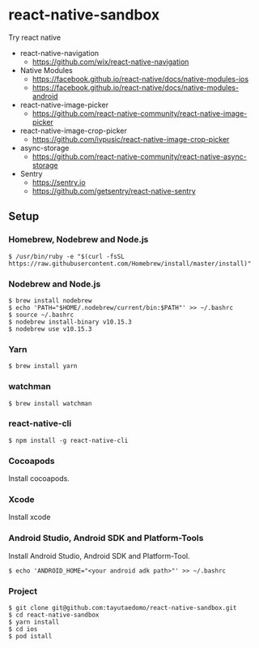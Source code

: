 # react-native-sandbox
Try react native

- react-native-navigation
  - https://github.com/wix/react-native-navigation
- Native Modules
  - https://facebook.github.io/react-native/docs/native-modules-ios
  - https://facebook.github.io/react-native/docs/native-modules-android
- react-native-image-picker
  - https://github.com/react-native-community/react-native-image-picker
- react-native-image-crop-picker
  - https://github.com/ivpusic/react-native-image-crop-picker
- async-storage
  - https://github.com/react-native-community/react-native-async-storage
- Sentry
  - https://sentry.io
  - https://github.com/getsentry/react-native-sentry


## Setup

### Homebrew, Nodebrew and Node.js
```
$ /usr/bin/ruby -e "$(curl -fsSL https://raw.githubusercontent.com/Homebrew/install/master/install)"
```

### Nodebrew and Node.js
```
$ brew install nodebrew
$ echo 'PATH="$HOME/.nodebrew/current/bin:$PATH"' >> ~/.bashrc
$ source ~/.bashrc
$ nodebrew install-binary v10.15.3
$ nodebrew use v10.15.3
```

### Yarn
```
$ brew install yarn
```

### watchman
```
$ brew install watchman
```

### react-native-cli
```
$ npm install -g react-native-cli
```

### Cocoapods
Install cocoapods.

### Xcode
Install xcode

### Android Studio, Android SDK and Platform-Tools
Install Android Studio, Android SDK and Platform-Tool.

```
$ echo 'ANDROID_HOME="<your android adk path>"' >> ~/.bashrc
```


### Project
```
$ git clone git@github.com:tayutaedomo/react-native-sandbox.git
$ cd react-native-sandbox
$ yarn install
$ cd ios
$ pod istall
```

